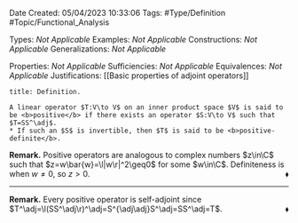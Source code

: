 <div class="topSpace"></div>

Date Created: 05/04/2023 10:33:06
Tags: #Type/Definition #Topic/Functional_Analysis

Types: <i>Not Applicable</i>
Examples: <i>Not Applicable</i>
Constructions: <i>Not Applicable</i>
Generalizations: <i>Not Applicable</i>

Properties: <i>Not Applicable</i>
Sufficiencies: <i>Not Applicable</i>
Equivalences: <i>Not Applicable</i>
Justifications: [[Basic properties of adjoint operators]]

``` ad-Definition
title: Definition.

A linear operator $T:V\to V$ on an inner product space $V$ is said to be <b>positive</b> if there exists an operator $S:V\to V$ such that $T=SS^\adj$.
* If such an $S$ is invertible, then $T$ is said to be <b>positive-definite</b>.

```

<b>Remark.</b> Positive operators are analogous to complex numbers $z\in\C$ such that $z=w\bar{w}=\l|w\r|^2\geq0$ for some $w\in\C$. Definiteness is when $w\neq0$, so $z>0$.<span style="float:right;">$\blacklozenge$</span>

---

<b>Remark.</b> Every positive operator is self-adjoint since $T^\adj=\l(SS^\adj\r)^\adj=S^{\adj\adj}S^\adj=SS^\adj=T$.<span style="float:right;">$\blacklozenge$</span>
